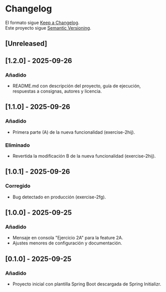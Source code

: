 # Changelog

El formato sigue [Keep a Changelog](https://keepachangelog.com/es-ES/1.0.0/).  
Este proyecto sigue [Semantic Versioning](https://semver.org/lang/es/).

## [Unreleased]

## [1.2.0] - 2025-09-26
### Añadido
- README.md con descripción del proyecto, guía de ejecución, respuestas a consignas, autores y licencia.

## [1.1.0] - 2025-09-26
### Añadido
- Primera parte (A) de la nueva funcionalidad (exercise-2hij).
### Eliminado
- Revertida la modificación B de la nueva funcionalidad (exercise-2hij).

## [1.0.1] - 2025-09-26
### Corregido
- Bug detectado en producción (exercise-2fg).

## [1.0.0] - 2025-09-25
### Añadido
- Mensaje en consola "Ejercicio 2A" para la feature 2A.
- Ajustes menores de configuración y documentación.

## [0.1.0] - 2025-09-25
### Añadido
- Proyecto inicial con plantilla Spring Boot descargada de Spring Initializr.